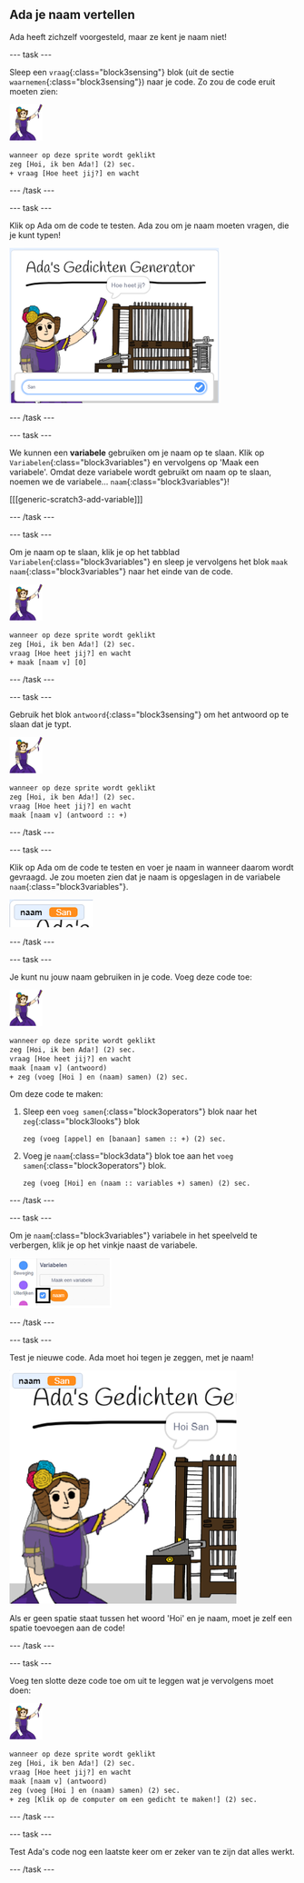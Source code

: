 ## Ada je naam vertellen

Ada heeft zichzelf voorgesteld, maar ze kent je naam niet!

--- task ---

Sleep een `vraag`{:class="block3sensing"} blok (uit de sectie `waarnemen`{:class="block3sensing"}) naar je code. Zo zou de code eruit moeten zien:

![ada sprite](images/ada-sprite.png)

```blocks3
wanneer op deze sprite wordt geklikt
zeg [Hoi, ik ben Ada!] (2) sec.
+ vraag [Hoe heet jij?] en wacht
```

--- /task ---

--- task ---

Klik op Ada om de code te testen. Ada zou om je naam moeten vragen, die je kunt typen!

![ada sprite vraagt wat je naam is](images/poetry-input.png)

--- /task ---

--- task ---

We kunnen een **variabele** gebruiken om je naam op te slaan. Klik op `Variabelen`{:class="block3variables"} en vervolgens op 'Maak een variabele'. Omdat deze variabele wordt gebruikt om naam op te slaan, noemen we de variabele... `naam`{:class="block3variables"}!

[[[generic-scratch3-add-variable]]]

--- /task ---

--- task ---

Om je naam op te slaan, klik je op het tabblad `Variabelen`{:class="block3variables"} en sleep je vervolgens het blok `maak naam`{:class="block3variables"} naar het einde van de code.

![ada sprite](images/ada-sprite.png)

```blocks3
wanneer op deze sprite wordt geklikt
zeg [Hoi, ik ben Ada!] (2) sec.
vraag [Hoe heet jij?] en wacht
+ maak [naam v] [0]
```

--- /task ---

--- task ---

Gebruik het blok `antwoord`{:class="block3sensing"} om het antwoord op te slaan dat je typt.

![ada sprite](images/ada-sprite.png)

```blocks3
wanneer op deze sprite wordt geklikt
zeg [Hoi, ik ben Ada!] (2) sec.
vraag [Hoe heet jij?] en wacht
maak [naam v] (antwoord :: +)
```

--- /task ---

--- task ---

Klik op Ada om de code te testen en voer je naam in wanneer daarom wordt gevraagd. Je zou moeten zien dat je naam is opgeslagen in de variabele `naam`{:class="block3variables"}.

![schermafbeelding](images/poetry-name-test.png)

--- /task ---

--- task ---

Je kunt nu jouw naam gebruiken in je code. Voeg deze code toe:

![ada sprite](images/ada-sprite.png)

```blocks3
wanneer op deze sprite wordt geklikt
zeg [Hoi, ik ben Ada!] (2) sec.
vraag [Hoe heet jij?] en wacht
maak [naam v] (antwoord)
+ zeg (voeg [Hoi ] en (naam) samen) (2) sec. 
```

Om deze code te maken:

1. Sleep een `voeg samen`{:class="block3operators"} blok naar het `zeg`{:class="block3looks"} blok
    
    ```blocks3
    zeg (voeg [appel] en [banaan] samen :: +) (2) sec.
    ```

2. Voeg je `naam`{:class="block3data"} blok toe aan het `voeg samen`{:class="block3operators"} blok.
    
    ```blocks3
    zeg (voeg [Hoi] en (naam :: variables +) samen) (2) sec.
    ```

--- /task ---

--- task ---

Om je `naam`{:class="block3variables"} variabele in het speelveld te verbergen, klik je op het vinkje naast de variabele.

![vink naam variabele aan](images/poetry-tick-annotated.png)

--- /task ---

--- task ---

Test je nieuwe code. Ada moet hoi tegen je zeggen, met je naam!

![schermafbeelding](images/poetry-name-test2.png)

Als er geen spatie staat tussen het woord 'Hoi' en je naam, moet je zelf een spatie toevoegen aan de code!

--- /task ---

--- task ---

Voeg ten slotte deze code toe om uit te leggen wat je vervolgens moet doen:

![ada sprite](images/ada-sprite.png)

```blocks3
wanneer op deze sprite wordt geklikt
zeg [Hoi, ik ben Ada!] (2) sec.
vraag [Hoe heet jij?] en wacht
maak [naam v] (antwoord)
zeg (voeg [Hoi ] en (naam) samen) (2) sec. 
+ zeg [Klik op de computer om een gedicht te maken!] (2) sec. 
```

--- /task ---

--- task ---

Test Ada's code nog een laatste keer om er zeker van te zijn dat alles werkt.

--- /task ---